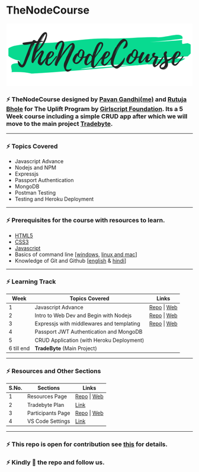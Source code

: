 # TheNodeCourse

![logo](logo.png)

### ⚡ TheNodeCourse designed by [Pavan Gandhi(me)](https://github.com/iampavangandhi) and [Rutuja Bhole](https://github.com/vectorrb) for The Uplift Program by [Girlscript Foundation](https://www.girlscript.tech/home). Its a 5 Week course including a simple CRUD app after which we will move to the main project **[Tradebyte](https://github.com/iampavangandhi/TheNodeCourse/blob/master/Tradebyte.pdf)**.

---

### ⚡ Topics Covered

- Javascript Advance
- Nodejs and NPM
- Expressjs
- Passport Authentication
- MongoDB
- Postman Testing
- Testing and Heroku Deployment

---

### ⚡ Prerequisites for the course with resources to learn.

- [HTML5](https://youtu.be/UB1O30fR-EE)
- [CSS3](https://youtu.be/yfoY53QXEnI)
- [Javascript](https://www.youtube.com/playlist?list=PLDyQo7g0_nsX8_gZAB8KD1lL4j4halQBJ)
- Basics of command line [[windows](https://youtu.be/QISdBQDEiJ8), [linux and mac](https://youtu.be/BGjTboXjH28)]
- Knowledge of Git and Github [[english](https://youtu.be/SWYqp7iY_Tc) & [hindi](https://youtu.be/iR5WIknxdkY)]

---

### ⚡ Learning Track

| Week       | Topics Covered                            | Links                                                                                                                                                                                     |
| ---------- | ----------------------------------------- | ----------------------------------------------------------------------------------------------------------------------------------------------------------------------------------------- |
| 1          | Javascript Advance                        | [Repo](https://github.com/iampavangandhi/TheNodeCourse/tree/master/01%20Javascript%20Advance) \| [Web](https://iampavangandhi.github.io/TheNodeCourse/01%20Javascript%20Advance/)         |
| 2          | Intro to Web Dev and Begin with Nodejs    | [Repo](https://github.com/iampavangandhi/TheNodeCourse/tree/master/02%20Web%20Dev%20and%20Nodejs) \| [Web](https://iampavangandhi.github.io/TheNodeCourse/02%20Web%20Dev%20and%20Nodejs/) |
| 3          | Expressjs with middlewares and templating | [Repo](https://github.com/iampavangandhi/TheNodeCourse/tree/master/03%20Expressjs) \| [Web](https://iampavangandhi.github.io/TheNodeCourse/03%20Expressjs/)                               |
| 4          | Passport JWT Authentication and MongoDB   |                                                                                                                                                                                           |
| 5          | CRUD Application (with Heroku Deployment) |                                                                                                                                                                                           |
| 6 till end | **TradeByte** (Main Project)              |                                                                                                                                                                                           |

---

### ⚡ Resources and Other Sections

| S.No. | Sections          | Links                                                                                                                                                   |
| ----- | ----------------- | ------------------------------------------------------------------------------------------------------------------------------------------------------- |
| 1     | Resources Page    | [Repo](https://github.com/iampavangandhi/TheNodeCourse/tree/master/resources) \| [Web](https://iampavangandhi.github.io/TheNodeCourse/resources/)       |
| 2     | Tradebyte Plan    | [Link](https://github.com/iampavangandhi/TheNodeCourse/blob/master/Tradebyte.pdf)                                                                       |
| 3     | Participants Page | [Repo](https://github.com/iampavangandhi/TheNodeCourse/tree/master/participants) \| [Web](https://iampavangandhi.github.io/TheNodeCourse/participants/) |
| 4     | VS Code Settings  | [Link](https://gist.github.com/iampavangandhi/039b1dc5a7cdcb007ab3691814d53130)                                                                         |

---

### ⚡ This repo is open for contribution see [this](https://github.com/iampavangandhi/TheNodeCourse/blob/master/CONTRIBUTING.md) for details.

### ⚡ Kindly 🌟 the repo and follow us.
